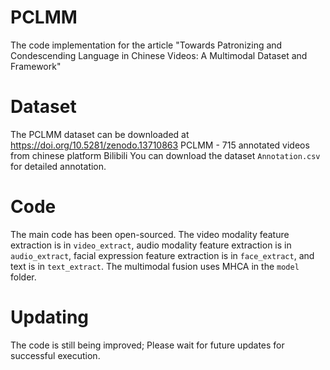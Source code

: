 # PCLMM
 The code implementation for the article "Towards Patronizing and Condescending Language in Chinese Videos: A Multimodal Dataset and Framework"
# Dataset
The PCLMM dataset can be downloaded at https://doi.org/10.5281/zenodo.13710863
PCLMM - 715 annotated videos from chinese platform Bilibili 
You can download the dataset `Annotation.csv` for detailed annotation.
# Code
The main code has been open-sourced. The video modality feature extraction is in `video_extract`, audio modality feature extraction is in `audio_extract`, facial expression feature extraction is in `face_extract`, and text is in `text_extract`. The multimodal fusion uses MHCA in the `model` folder. 
# Updating
The code is still being improved; 
Please wait for future updates for successful execution.

